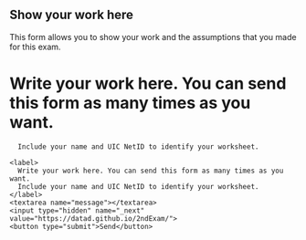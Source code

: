 ## Show your work here

This form allows you to show your work and the assumptions that you made for this exam.

#      Write your work here. You can send this form as many times as you want. 		
      Include your name and UIC NetID to identify your worksheet.
	
   <form		
    action="https://formsubmit.co/cs261.uicS20@gmail.com"		
    method="POST"		
  >		
 		
    
    
    <label>		
      Write your work here. You can send this form as many times as you want. 		
      Include your name and UIC NetID to identify your worksheet.
    </label>		
    <textarea name="message"></textarea>			
    <input type="hidden" name="_next" value="https://datad.github.io/2ndExam/">		      
    <button type="submit">Send</button>		
  </form>
